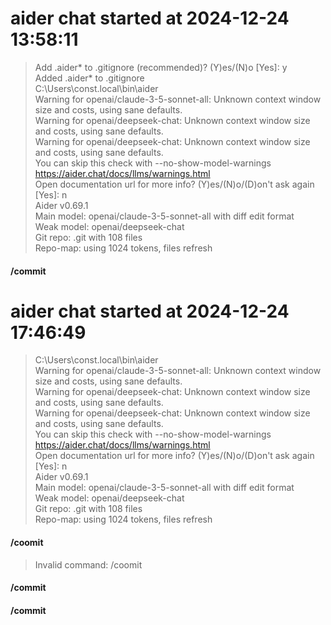 
# aider chat started at 2024-12-24 13:58:11

> Add .aider* to .gitignore (recommended)? (Y)es/(N)o [Yes]: y  
> Added .aider* to .gitignore  
> C:\Users\const\.local\bin\aider  
> Warning for openai/claude-3-5-sonnet-all: Unknown context window size and costs, using sane defaults.  
> Warning for openai/deepseek-chat: Unknown context window size and costs, using sane defaults.  
> Warning for openai/deepseek-chat: Unknown context window size and costs, using sane defaults.  
> You can skip this check with --no-show-model-warnings  
> https://aider.chat/docs/llms/warnings.html  
> Open documentation url for more info? (Y)es/(N)o/(D)on't ask again [Yes]: n  
> Aider v0.69.1  
> Main model: openai/claude-3-5-sonnet-all with diff edit format  
> Weak model: openai/deepseek-chat  
> Git repo: .git with 108 files  
> Repo-map: using 1024 tokens, files refresh  

#### /commit  

# aider chat started at 2024-12-24 17:46:49

> C:\Users\const\.local\bin\aider  
> Warning for openai/claude-3-5-sonnet-all: Unknown context window size and costs, using sane defaults.  
> Warning for openai/deepseek-chat: Unknown context window size and costs, using sane defaults.  
> Warning for openai/deepseek-chat: Unknown context window size and costs, using sane defaults.  
> You can skip this check with --no-show-model-warnings  
> https://aider.chat/docs/llms/warnings.html  
> Open documentation url for more info? (Y)es/(N)o/(D)on't ask again [Yes]: n  
> Aider v0.69.1  
> Main model: openai/claude-3-5-sonnet-all with diff edit format  
> Weak model: openai/deepseek-chat  
> Git repo: .git with 108 files  
> Repo-map: using 1024 tokens, files refresh  

#### /coomit  
> Invalid command: /coomit  

#### /commit  

#### /commit  
